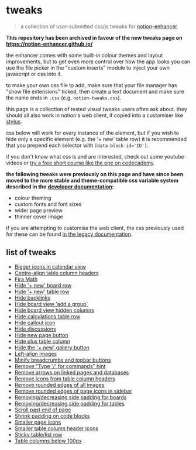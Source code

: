 # tweaks
> a collection of user-submitted css/js tweaks for [notion-enhancer](https://github.com/notion-enhancer/notion-enhancer).

**This repository has been archived in favour of the new tweaks page on https://notion-enhancer.github.io/**

the enhancer comes with some built-in colour themes and layout improvements,
but to get even more control over how the app looks you can use the file picker in the
"custom inserts" module to inject your own javascript or css into it.

to make your own css file to add, make sure that your file manager has "show file extensions" ticked, then
create a text document and make sure the name ends in `.css` (e.g. `notion-tweaks.css`).

this page is a collection of tested visual tweaks users often ask about.
they should all also work in notion's web client, if copied into a customiser
like [stylus](https://chrome.google.com/webstore/detail/stylus/clngdbkpkpeebahjckkjfobafhncgmne?hl=en).

css below will work for every instance of the element, but if you wish to hide only a specific element
(e.g. the '+ new' table row) it is recommended that you prepend each selector with
`[data-block-id='ID']`.

if you don't know what css is and are interested, check out some youtube videos
or [try a free short course like the one on codecademy](https://www.codecademy.com/learn/learn-css).

**the following tweaks were previously on this page and have since been moved to the**
**more stable and theme-compatible css variable system described in the**
**[developer documentation](https://github.com/notion-enhancer/notion-enhancer/blob/dev/DOCUMENTATION.md#variablescss):**

- colour theming
- custom fonts and font sizes
- wider page preview
- thinner cover image

if you are attempting to customise the web client, the css previously used for these can be found
[in the legacy documentation](https://github.com/notion-enhancer/notion-enhancer/blob/b5043508d91df76f145f0f48c2c63d7dd1c27543/STYLING.md).

## list of tweaks

* [Bigger icons in calendar view](tweaks/bigger%20icons%20in%20calendar%20view.md)
* [Centre-align table column headers](tweaks/centre-align%20table%20column%20headers.md)
* [Fira Math](https://github.com/notion-enhancer/tweaks/blob/main/tweaks/fira%20math.md)
* [Hide '+ new' board row](tweaks/hide%20new%20board%20row.md)
* [Hide '+ new' table row](tweaks/hide%20new%20table%20row.md)
* [Hide backlinks](tweaks/hide%20backlinks.md)
* [Hide board view 'add a group'](tweaks/hide%20board%20view%20add%20a%20group.md)
* [Hide board view hidden columns](tweaks/hide%20board%20view%20hidden%20columns.md)
* [Hide calculations table row](tweaks/hide%20calculations%20table%20row.md)
* [Hide callout icon](https://github.com/notion-enhancer/tweaks/blob/main/tweaks/hide%20callout%20icon.md)
* [Hide discussions](tweaks/hide%20discussions.md)
* [Hide new page button](https://github.com/notion-enhancer/tweaks/blob/main/tweaks/hide%20new%20page%20button.md)
* [Hide plus table column](tweaks/hide%20plus%20table%20column.md)
* [Hide the '+ new' gallery button](tweaks/hide%20the%20new%20gallery%20button.md)
* [Left-align images](tweaks/left-align%20images.md)
* [Minify breadcrumbs and topbar buttons](tweaks/minify%20breadcrumbs%20and%20topbar%20buttons.md)
* [Remove "Type '/' for commands" hint](tweaks/remove%20type%20for%20commands.md)
* [Remove arrows on linked pages and databases](tweaks/remove%20arrows%20on%20linked%20pages%20and%20databases.md)
* [Remove icons from table column headers](tweaks/remove%20icons%20from%20table%20column%20headers.md)
* [Remove rounded edges of all images](https://github.com/notion-enhancer/tweaks/blob/main/tweaks/remove%20rounded%20edges%20of%20all%20images.md)
* [Remove rounded edges of page icons in sidebar](https://github.com/notion-enhancer/tweaks/blob/main/tweaks/remove%20rounded%20edges%20of%20page%20icons%20in%20sidebar.md)
* [Removing/decreasing side padding for boards](tweaks/removing%20decreasing%20side%20padding%20for%20boards.md)
* [Removing/decreasing side padding for tables](tweaks/removing%20decreasing%20side%20padding%20for%20tables.md)
* [Scroll past end of page](tweaks/scroll%20past%20end%20of%20page.md)
* [Shrink padding on code blocks](tweaks/shrink%20padding%20on%20code%20blocks.md)
* [Smaller page icons](tweaks/smaller%20page%20icons.md)
* [Smaller table column header icons](tweaks/smaller%20table%20column%20header%20icons.md)
* [Sticky table/list row](tweaks/sticky%20table%20list%20row.md)
* [Table columns below 100px](tweaks/table%20columns%20below%20100px.md)
